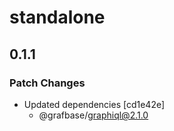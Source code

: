 # standalone

## 0.1.1

### Patch Changes

- Updated dependencies [cd1e42e]
  - @grafbase/graphiql@2.1.0
